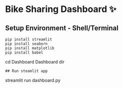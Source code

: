# Bike Sharing Dashboard ✨

## Setup Environment - Shell/Terminal
```
pip install streamlit
pip install seaborn
pip install matplotlib
pip install babel
```
cd Dashboard
Dashboard dir
```
## Run steamlit app
```
streamlit run dashboard.py
